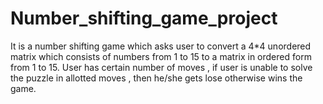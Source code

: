 # Number_shifting_game_project

It is a number shifting game which asks user to convert a 4*4 unordered matrix which consists of numbers from 1 to 15 to a matrix in ordered form from 1 to 15.
User has certain number of moves , if user is unable to solve the puzzle in allotted moves , then he/she gets lose otherwise wins the game.

